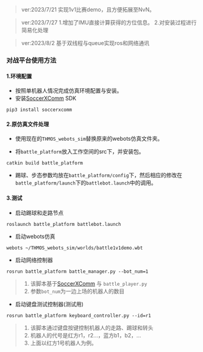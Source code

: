 > ver:2023/7/21 实现1v1比赛demo，且方便拓展至NvN。

> ver:2023/7/27 
> 1.增加了IMU直接计算获得的方位信息。
> 2.对安装过程进行简易化处理

> ver:2023/8/2 基于双线程与queue实现ros和网络通讯

### 对战平台使用方法

#### 1.环境配置

* 按照单机器人情况完成仿真环境配置与安装。
* 安装[SoccerXComm](https://moshumanoid.github.io/SoccerXComm/) SDK
```shell
pip3 install soccerxcomm
```

#### 2.原仿真文件处理 

* 使用现在的`THMOS_webots_sim`替换原来的webots仿真文件夹。

* 将`battle_platform`放入工作空间的src下，并安装包。

```shell
catkin build battle_platform
```

* 踢球、步态参数均放在`battle_platform/config`下，然后相应的修改在`battle_platform/launch`下的`battlebot.launch`中的调用。

#### 3.测试

* 启动踢球和走路节点

```shell
roslaunch battle_platform battlebot.launch
```

* 启动webots仿真

```shell
webots ~/THMOS_webots_sim/worlds/battle1v1demo.wbt
```

* 启动网络控制器

```shell
rosrun battle_platform battle_manager.py --bot_num=1
```

>  1. 该脚本基于[SoccerXComm](https://moshumanoid.github.io/SoccerXComm/) 与 `battle_player.py`
>  2. 参数`bot_num`为一边上场的机器人的数目

* 启动键盘测试控制器(测试用)

```shell
rosrun battle_platform keyboard_controller.py --id=r1
```

>  1. 该脚本通过键盘按键控制机器人的走路、踢球和转头
>  2. 机器人的代号是红方r1，r2...，蓝方b1，b2，...
>  3. 上面以红方1号机器人为例。